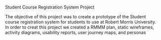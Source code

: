 Student Course Registration System Project

The objective of this project was to create a prototype of the Student course registration system for students to use at Robert Morris University. In order to creat this project we created a RMMM plan, static wireframes, activity diagrams, usability reports, user journey maps, and personas 
